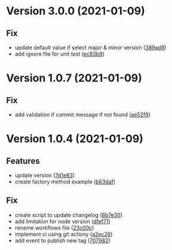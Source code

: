 # Version 3.0.0 (2021-01-09)

## Fix
*  update default value if select major & minor version ([389ad8](https://github.com/irfanandriansyah1997/design-pattern/commit/389ad81bce8b5611e46ac28356f6a4f8f0569ac0))
*  add ignore file for unit test ([ec83b9](https://github.com/irfanandriansyah1997/design-pattern/commit/ec83b91fc453abd589402f243d5db06aa32809fa))

# Version 1.0.7 (2021-01-09)

## Fix
*  add validation if commit message if not found ([ae52f9](https://github.com/irfanandriansyah1997/design-pattern/commit/ae52f9edfa43e631ac53f595d81976236118afc3))

# Version 1.0.4 (2021-01-09)

## Features

-   update version ([7d1e83](https://github.com/irfanandriansyah1997/design-pattern/commit/7d1e8375b6bacd6821684ee9562048e3bbce68a3))
-   create factory method example ([b63daf](https://github.com/irfanandriansyah1997/design-pattern/commit/b63dafc1129b807e1a8335225503c7b12ec3a9ec))

## Fix

-   create script to update changelog ([8b7e30](https://github.com/irfanandriansyah1997/design-pattern/commit/8b7e30b4cc8c91439acd7afe96f66f627919b194))
-   add limitation for node version ([dfef71](https://github.com/irfanandriansyah1997/design-pattern/commit/dfef71ce8f98a0fdd4ef27b9419d2ef32239ec8c))
-   rename workflows file ([23c00c](https://github.com/irfanandriansyah1997/design-pattern/commit/23c00c4813945b8da08ff62af198db8e65154933))
-   implement ci using git actiony ([a2ec26](https://github.com/irfanandriansyah1997/design-pattern/commit/a2ec269f12f43a67fc21eeade4b25f3b01b4d700))
-   add event to publish new tag ([707982](https://github.com/irfanandriansyah1997/design-pattern/commit/707982f7ae7b2b040c2866cb3067ad4f8085f91f))

